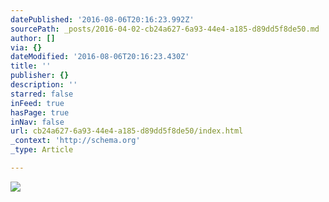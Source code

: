 ```yaml
---
datePublished: '2016-08-06T20:16:23.992Z'
sourcePath: _posts/2016-04-02-cb24a627-6a93-44e4-a185-d89dd5f8de50.md
author: []
via: {}
dateModified: '2016-08-06T20:16:23.430Z'
title: ''
publisher: {}
description: ''
starred: false
inFeed: true
hasPage: true
inNav: false
url: cb24a627-6a93-44e4-a185-d89dd5f8de50/index.html
_context: 'http://schema.org'
_type: Article

---
```

![](https://s3-us-west-2.amazonaws.com/the-grid-img/p/ba9496cad611444bc2552e2aabc3f15c551028fb.jpg)